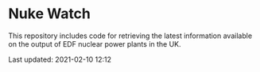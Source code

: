 # Nuke Watch

This repository includes code for retrieving the latest information available on the output of EDF nuclear power plants in the UK.

Last updated: 2021-02-10 12:12